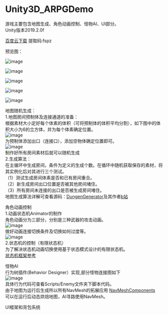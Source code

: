# Unity3D_ARPGDemo

游戏主要包含地图生成、角色动画控制、怪物AI、UI部分。  
Unity版本2019.2.0f  

[百度云下载](https://pan.baidu.com/s/1Hz2ir0WDkia2BpXXMuII2Q)  提取码:fspz  

预览图：

![image](https://github.com/Aetulier/Unity3D_ARPGDemo/blob/master/Preview%20image/1.jpg)

![image](https://github.com/Aetulier/Unity3D_ARPGDemo/blob/master/Preview%20image/2.jpg)

![image](https://github.com/Aetulier/Unity3D_ARPGDemo/blob/master/Preview%20image/3.jpg)

![image](https://github.com/Aetulier/Unity3D_ARPGDemo/blob/master/Preview%20image/4.jpg)

![image](https://github.com/Aetulier/Unity3D_ARPGDemo/blob/master/Preview%20image/5.jpg)  
  
  
  
  
  
  
  
地图随机生成：  
1.地图房间预制体及连接通道的准备：  
根据素材大小定好每个体素的体积（可将预制体的体积平均分割），如下图中的体积大小为6的立方体，并为每个体素确定位置。   
![image](https://github.com/Aetulier/Unity3D_ARPGDemo/blob/master/Preview%20image/map1.jpg)  
为预制体添加出口（连接口），添加空物体确定位置即可。  
![image](https://github.com/Aetulier/Unity3D_ARPGDemo/blob/master/Preview%20image/map3.jpg)  
制作好所有房间素材后就可以随机生成  
2.生成算法：  
在主循环中生成房间，条件为定义的生成个数。在循环中随机获取保存的素材，将其实例化后对其进行三个测试。  
（1）测试生成房间体素是否和已有房间重合。  
（2）新生成房间出口位置是否被其他房间堵住。  
（3）所有房间未连接的出口是否被生成房间堵住。  
地图生成算法详解可查看源码：[DungenGenerator](https://github.com/YimiCGH/DungenGenerator)及其作者[b站](https://www.bilibili.com/read/cv3322436)   
  
  
角色动画控制  
1.动画状态机Animator的制作  
角色动画分为三部分，分别是三种武器的攻击动画。  
![image](https://github.com/Aetulier/Unity3D_ARPGDemo/blob/master/Preview%20image/Animator_2.jpg)  
做好动画连接切换条件及切换如何过度等。  
![image](https://github.com/Aetulier/Unity3D_ARPGDemo/blob/master/Preview%20image/Animator_1.jpg)  
2.状态机的控制（有限状态机）  
为了解决状态机动画切换使用基于状态模式设计的有限状态机。  
[状态机框架参考](https://blog.csdn.net/liaoshengg/article/details/81014770)  
  
  
怪物AI  
行为树插件(Behavior Designer）实现,部分怪物连接图如下  
![image](https://github.com/Aetulier/Unity3D_ARPGDemo/blob/master/Preview%20image/EnemyAI.jpg)    
具体行为代码可查看Scripts/Enemy文件夹下脚本代码。   
由于地图为运行后生成所以所有NavMesh的拓展应用 [NavMeshComponents](https://github.com/Unity-Technologies/NavMeshComponents)  
可以在运行后动态烘焙地图，AI寻路使用NavMesh。  
  
  
UI框架和背包系统  
